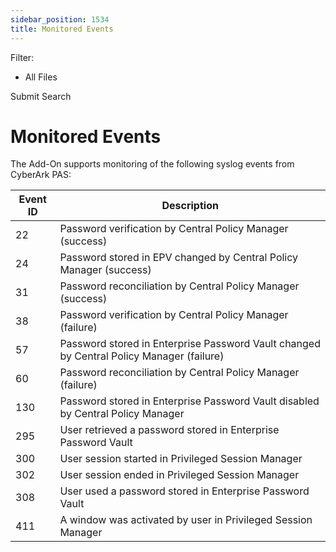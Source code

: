 ```yaml
---
sidebar_position: 1534
title: Monitored Events
---
```


Filter: 

* All Files

Submit Search

# Monitored Events

The Add-On supports monitoring of the following syslog events from CyberArk PAS:

| Event ID | Description |
| --- | --- |
| 22 | Password verification by Central Policy Manager (success) |
| 24 | Password stored in EPV changed by Central Policy Manager (success) |
| 31 | Password reconciliation by Central Policy Manager (success) |
| 38 | Password verification by Central Policy Manager (failure) |
| 57 | Password stored in Enterprise Password Vault changed by Central Policy Manager (failure) |
| 60 | Password reconciliation by Central Policy Manager (failure) |
| 130 | Password stored in Enterprise Password Vault disabled by Central Policy Manager |
| 295 | User retrieved a password stored in Enterprise Password Vault |
| 300 | User session started in Privileged Session Manager |
| 302 | User session ended in Privileged Session Manager |
| 308 | User used a password stored in Enterprise Password Vault |
| 411 | A window was activated by user in Privileged Session Manager |